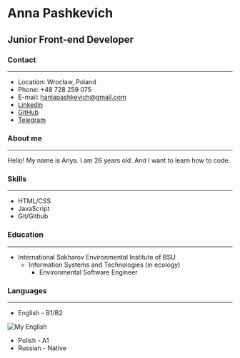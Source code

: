 # Anna Pashkevich
## Junior Front-end Developer

### Contact
---
* Location: Wrocław, Poland
* Phone: +48 728 259 075
* E-mail: haniapashkevich@gmail.com
* [Linkedin](https://www.linkedin.com/in/anya-pashkevich-b8462323b/)
* [GitHub](https://github.com/AnyaBert)
* [Telegram](https://t.me/annybert)

### About me
---
Hello! My name is Anya. I am 26 years old. And I want to learn how to code.

### Skills
---
* HTML/CSS
* JavaScript
* Git/Github

### Education
---
* International Sakharov Environmental Institute of BSU
    + Information Systems and Technologies (in ecology)
        - Environmental Software Engineer

### Languages
---
* English - B1/B2

![My English](https://media-exp1.licdn.com/dms/image/sync/C5627AQHEXh6RtMAHyQ/articleshare-shrink_800/0/1654151594098?e=1654894800&v=beta&t=_DmxGet2SXcB1ViBvlZkWtGXY1Ml9kkJH_cdu-9j-2A)

* Polish - A1
* Russian - Native